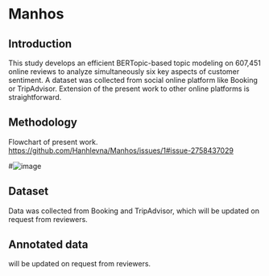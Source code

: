 # Manhos

## Introduction 

This study develops an efficient BERTopic-based topic modeling on 607,451 online reviews to analyze simultaneously six key aspects of customer sentiment. A dataset was collected from social online platform like Booking or TripAdvisor. Extension of the present work to other online platforms is straightforward. 

## Methodology
Flowchart of present work.
https://github.com/Hanhlevna/Manhos/issues/1#issue-2758437029

#![image](https://github.com/user-attachments/assets/37f02989-b17c-4edd-bc83-f13f5b8ba02e)

## Dataset

Data was collected from Booking and TripAdvisor, which will be updated on request from reviewers.

## Annotated data

will be updated on request from reviewers.
